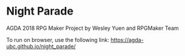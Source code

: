 # Night Parade
AGDA 2018 RPG Maker Project
by Wesley Yuen and RPGMaker Team

To run on browser, use the following link: 
https://agda-ubc.github.io/night_parade/
